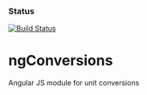 ### Status
[![Build Status](https://api.travis-ci.org/meilke/ngConversions.png)](https://api.travis-ci.org/meilke/ngConversions)

ngConversions
===========

Angular JS module for unit conversions